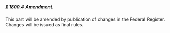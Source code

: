 ##### § 1800.4 Amendment. #####

This part will be amended by publication of changes in the Federal Register. Changes will be issued as final rules.